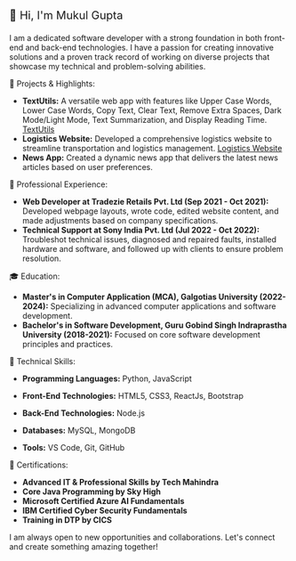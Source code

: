 <p style="font-size:20px;">👋 Hi, I'm Mukul Gupta </p>

I am a dedicated software developer with a strong foundation in both front-end and back-end technologies. I have a passion for creating innovative solutions and a proven track record of working on diverse projects that showcase my technical and problem-solving abilities.

🚀 Projects & Highlights:
- **TextUtils:** A versatile web app with features like Upper Case Words, Lower Case Words, Copy Text, Clear Text, Remove Extra Spaces, Dark Mode/Light Mode, Text Summarization, and Display Reading Time. [TextUtils](https://textify-hub.netlify.app/)
- **Logistics Website:** Developed a comprehensive logistics website to streamline transportation and logistics management. [Logistics Website](http://t3logistics.in)
- **News App:** Created a dynamic news app that delivers the latest news articles based on user preferences.

💼 Professional Experience:
- **Web Developer at Tradezie Retails Pvt. Ltd (Sep 2021 - Oct 2021):** Developed webpage layouts, wrote code, edited website content, and made adjustments based on company specifications.
- **Technical Support at Sony India Pvt. Ltd (Jul 2022 - Oct 2022):** Troubleshot technical issues, diagnosed and repaired faults, installed hardware and software, and followed up with clients to ensure problem resolution.

🎓 Education:
- **Master's in Computer Application (MCA), Galgotias University (2022-2024):** Specializing in advanced computer applications and software development.
- **Bachelor's in Software Development, Guru Gobind Singh Indraprastha University (2018-2021):** Focused on core software development principles and practices.

🌟 Technical Skills:
- **Programming Languages:** Python, JavaScript
- **Front-End Technologies:** HTML5, CSS3, ReactJs, Bootstrap
- **Back-End Technologies:** Node.js

- **Databases:** MySQL, MongoDB
- **Tools:** VS Code, Git, GitHub

📜 Certifications:
- **Advanced IT & Professional Skills by Tech Mahindra**
- **Core Java Programming by Sky High**
- **Microsoft Certified Azure AI Fundamentals**
- **IBM Certified Cyber Security Fundamentals**
- **Training in DTP by CICS**

I am always open to new opportunities and collaborations. Let's connect and create something amazing together!
